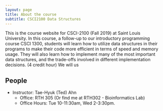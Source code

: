 ```yaml
---
layout: page
title: About the course
subtitle: CSCI2100 Data Structures
---
```


This is the course website for CSCI-2100 (Fall 2019) at Saint Louis University.
In this course, a follow-up to our introductory programming course CSCI 1300, students will learn how to utilize data structures in their programs to make their code more efficient in terms of speed and memory usage. They will also learn how to implement many of the most important data structures, and the trade-offs involved in different implementation decisions. (4 credit hour)
We will us

## People

- Instructor: Tae-Hyuk (Ted) Ahn
  - Office: RTH 305 (Or find me at RTH302 - Bioinformatics Lab)
  - Office Hours: Tue 10-11:30am, Wed 2-3:30pm.
